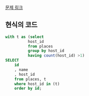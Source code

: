 [문제 링크](https://programmers.co.kr/learn/courses/30/lessons/77487)  

## 현식의 코드
```sql
with t as (select 
          host_id  
          from places 
          group by host_id 
          having count(host_id) >1)
SELECT 
    id 
    , name
    , host_id
    from places, t
    where host_id in (t)
    order by id;
```